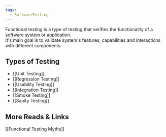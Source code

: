 ```yaml
---
tags:
  - SoftwareTesting
---
```

Functional testing is a type of testing that verifies the functionality of a software system or application.  
It's main goal is to validate system's features, capabilities and interactions with different components.

## Types of Testing

- [[Unit Testing]]
- [[Regression Testing]]
- [[Usability Testing]]
- [[Integration Testing]]
- [[Smoke Testing]]
- [[Sanity Testing]]

## More Reads & Links

[[Functional Testing Myths]]